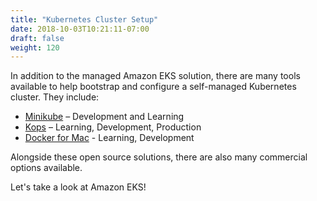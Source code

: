 ```yaml
---
title: "Kubernetes Cluster Setup"
date: 2018-10-03T10:21:11-07:00
draft: false
weight: 120
---
```



In addition to the managed Amazon EKS solution, there are many tools available to help bootstrap and configure a self-managed Kubernetes cluster.  They include:

* [Minikube](https://kubernetes.io/docs/setup/minikube/) – Development and Learning
* [Kops](https://github.com/kubernetes/kops) – Learning, Development, Production
* [Docker for Mac](https://docs.docker.com/docker-for-mac/#kubernetes) - Learning, Development

Alongside these open source solutions, there are also many commercial options available.

Let's take a look at Amazon EKS!